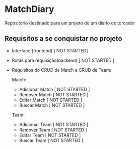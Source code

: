 # MatchDiary
Repositorio destinado para um projeto de um diario de torcedor

## Requisitos a se conquistar no projeto

- Interface (frontend) [ NOT STARTED]
- Rotas para requisição(backend) [ NOT STARTED ]
- Requisitos do CRUD de Match e CRUD de Team:

    Match:
    - Adicionar Match [ NOT STARTED ]
    - Remover Match [ NOT STARTED ]
    - Editar Match [ NOT STARTED ]
    - Buscar Match [ NOT STARTED ]

    Team:
    - Adicionar Team [ NOT STARTED ]
    - Remover Team [ NOT STARTED ]
    - Editar Team [ NOT STARTED ]
    - Buscar Team [ NOT STARTED ]
